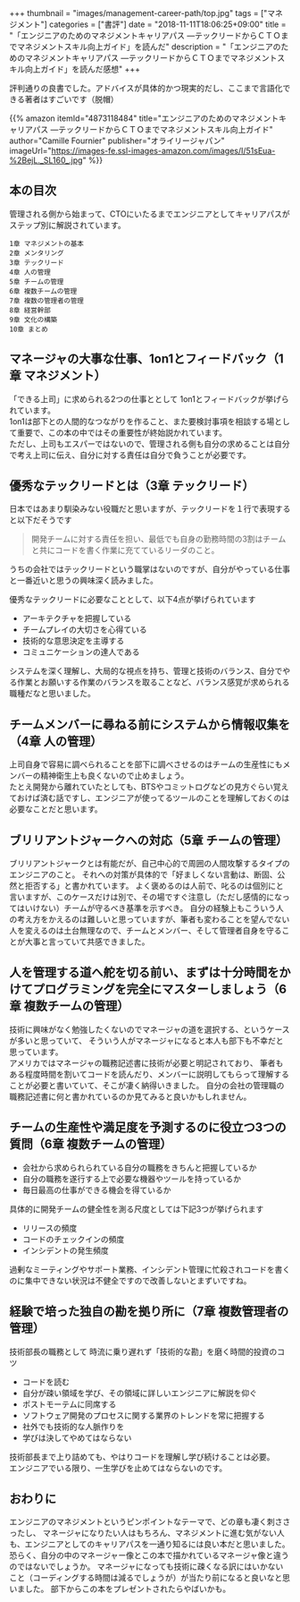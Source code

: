 +++
thumbnail = "images/management-career-path/top.jpg"
tags = ["マネジメント"]
categories = ["書評"]
date = "2018-11-11T18:06:25+09:00"
title = "「エンジニアのためのマネジメントキャリアパス ―テックリードからＣＴＯまでマネジメントスキル向上ガイド」を読んだ"
description = "「エンジニアのためのマネジメントキャリアパス ―テックリードからＣＴＯまでマネジメントスキル向上ガイド」を読んだ感想"
+++

評判通りの良書でした。アドバイスが具体的かつ現実的だし、ここまで言語化できる著者はすごいです（脱帽）

{{% amazon
  itemId="4873118484"
  title="エンジニアのためのマネジメントキャリアパス ―テックリードからＣＴＯまでマネジメントスキル向上ガイド"
  author="Camille Fournier"
  publisher="オライリージャパン"
  imageUrl="https://images-fe.ssl-images-amazon.com/images/I/51sEua-%2BejL._SL160_.jpg"
%}}

## 本の目次

管理される側から始まって、CTOにいたるまでエンジニアとしてキャリアパスがステップ別に解説されています。

```
1章 マネジメントの基本
2章 メンタリング
3章 テックリード
4章 人の管理
5章 チームの管理
6章 複数チームの管理
7章 複数の管理者の管理
8章 経営幹部
9章 文化の構築
10章 まとめ
```

## マネージャの大事な仕事、1on1とフィードバック（1章 マネジメント）

「できる上司」に求められる2つの仕事ととして 1on1とフィードバックが挙げられています。  
1on1は部下との人間的なつながりを作ること、また要検討事項を相談する場として重要で、この本の中ではその重要性が終始説かれています。  
ただし、上司もエスパーではないので、管理される側も自分の求めることは自分で考え上司に伝え、自分に対する責任は自分で負うことが必要です。

## 優秀なテックリードとは（3章 テックリード）

日本ではあまり馴染みない役職だと思いますが、テックリードを１行で表現すると以下だそうです

>開発チームに対する責任を担い、最低でも自身の勤務時間の3割はチームと共にコードを書く作業に充てているリーダのこと。

うちの会社ではテックリードという職掌はないのですが、自分がやっている仕事と一番近いと思うの興味深く読みました。

優秀なテックリードに必要なこととして、以下4点が挙げられています

- アーキテクチャを把握している
- チームプレイの大切さを心得ている
- 技術的な意思決定を主導する
- コミュニケーションの達人である

システムを深く理解し、大局的な視点を持ち、管理と技術のバランス、自分でやる作業とお願いする作業のバランスを取ることなど、バランス感覚が求められる職種だなと思いました。

## チームメンバーに尋ねる前にシステムから情報収集を（4章 人の管理）

上司自身で容易に調べられることを部下に調べさせるのはチームの生産性にもメンバーの精神衛生上も良くないので止めましょう。  
たとえ開発から離れていたとしても、BTSやコミットログなどの見方ぐらい覚えておけば済む話ですし、エンジニアが使ってるツールのことを理解しておくのは必要なことだと思います。

## ブリリアントジャークへの対応（5章 チームの管理）

ブリリアントジャークとは有能だが、自己中心的で周囲の人間攻撃するタイプのエンジニアのこと。
それへの対策が具体的で「好ましくない言動は、断固、公然と拒否する」と書かれています。
よく褒めるのは人前で、叱るのは個別にと言いますが、このケースだけは別で、その場ですぐ注意し（ただし感情的になってはいけない）チームが守るべき基準を示すべき。
自分の経験上もこういう人の考え方をかえるのは難しいと思っていますが、筆者も変わることを望んでない人を変えるのは土台無理なので、チームとメンバー、そして管理者自身を守ることが大事と言っていて共感できました。

## 人を管理する道へ舵を切る前い、まずは十分時間をかけてプログラミングを完全にマスターしましょう（6章 複数チームの管理）

技術に興味がなく勉強したくないのでマネージャの道を選択する、というケースが多いと思っていて、
そういう人がマネージャになると本人も部下も不幸だと思っています。  
アメリカではマネージャの職務記述書に技術が必要と明記されており、
筆者もある程度時間を割いてコードを読んだり、メンバーに説明してもらって理解することが必要と書いていて、そこが凄く納得いきました。
自分の会社の管理職の職務記述書に何と書かれているのか見てみると良いかもしれません。

## チームの生産性や満足度を予測するのに役立つ3つの質問（6章 複数チームの管理）

- 会社から求められられている自分の職務をきちんと把握しているか
- 自分の職務を遂行する上で必要な機器やツールを持っているか
- 毎日最高の仕事ができる機会を得ているか

具体的に開発チームの健全性を測る尺度としては下記3つが挙げられます

- リリースの頻度
- コードのチェックインの頻度
- インシデントの発生頻度

過剰なミーティングやサポート業務、インシデント管理に忙殺されコードを書くのに集中できない状況は不健全ですので改善しないとまずいですね。

## 経験で培った独自の勘を拠り所に（7章 複数管理者の管理）

技術部長の職務として
時流に乗り遅れず「技術的な勘」を磨く時間的投資のコツ

- コードを読む
- 自分が疎い領域を学び、その領域に詳しいエンジニアに解説を仰ぐ
- ポストモーテムに同席する
- ソフトウェア開発のプロセスに関する業界のトレンドを常に把握する
- 社外でも技術的な人脈作りを
- 学びは決してやめてはならない

技術部長まで上り詰めても、やはりコードを理解し学び続けることは必要。  
エンジニアでいる限り、一生学びを止めてはならないのです。

## おわりに

エンジニアのマネジメントというピンポイントなテーマで、どの章も凄く刺ささったし、
マネージャになりたい人はもちろん、マネジメントに進む気がない人も、エンジニアとしてのキャリアパスを一通り知るには良い本だと思いました。  
恐らく、自分の中のマネージャー像とこの本で描かれているマネージャ像と違うのではないでしょうか。
マネージャになっても技術に疎くなる訳にはいかないこと（コーディングする時間は減るでしょうが）が当たり前になると良いなと思いました。
部下からこの本をプレゼントされたらやばいかも。